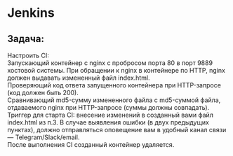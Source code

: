 # Jenkins

## Задача:
Настроить CI:<br />
Запускающий контейнер с nginx с пробросом порта 80 в порт 9889 хостовой системы. При обращении к nginx в контейнере по HTTP, nginx должен выдавать измененный файл index.html.<br />
Проверяющий код ответа запущенного контейнера при HTTP-запросе (код должен быть 200).<br />
Сравнивающий md5-сумму измененного файла с md5-суммой файла, отдаваемого nginx при HTTP-запросе (суммы должны совпадать).<br />
Триггер для старта CI: внесение изменений в созданный вами файл index.html из п.3. В случае выявления ошибки (в двух предыдущих пунктах), должно отправляться оповещение вам в удобный канал связи — Telegram/Slack/email.<br />
После выполнения CI созданный контейнер удаляется.<br />